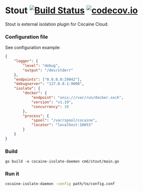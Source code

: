 # Stout  [![Build Status](https://travis-ci.org/noxiouz/stout.svg?branch=master)](https://travis-ci.org/noxiouz/stout) [![codecov.io](https://codecov.io/github/noxiouz/stout/coverage.svg?branch=master)](https://codecov.io/github/noxiouz/stout?branch=master)

Stout is external isolation plugin for Cocaine Cloud.

### Configuration file

See configuration example:

```json
{
    "logger": {
        "level": "debug",
        "output": "/dev/stderr"
    },
    "endpoints": ["0.0.0.0:29042"],
    "debugserver": "127.0.0.1:9000",
    "isolate": {
        "docker": {
            "endpoint": "unix:///var/run/docker.sock",
            "version": "v1.19",
            "concurrency": 10
        },
        "process": {
            "spool": "/var/spool/cocaine",
            "locator": "localhost:10053"
        }
    }
}
```

### Build

```
go build -o cocaine-isolate-daemon cmd/stout/main.go
```

### Run it

```bash
cocaine-isolate-daemon -config path/to/config.conf
```
